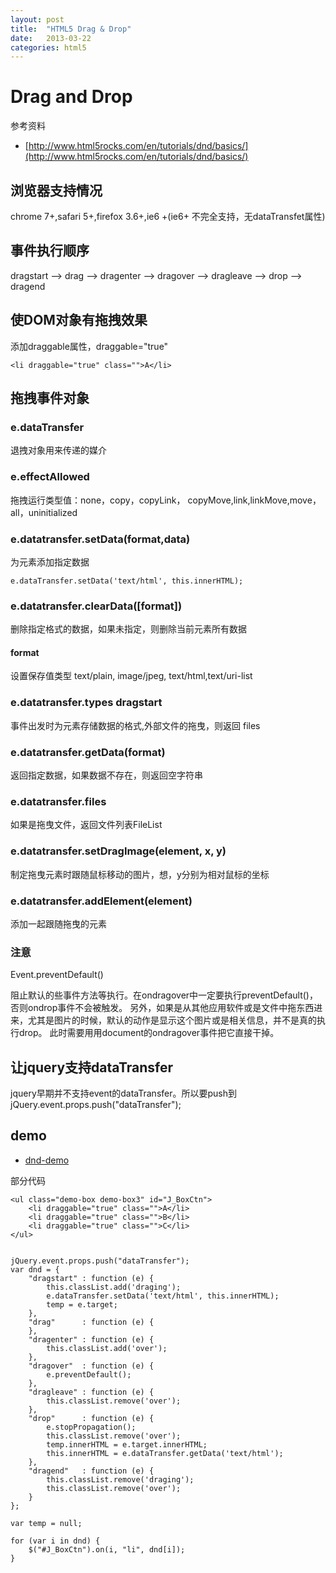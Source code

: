 ```yaml
---
layout: post
title:  "HTML5 Drag & Drop"
date:   2013-03-22
categories: html5
---
```

# Drag and Drop

参考资料

* [http://www.html5rocks.com/en/tutorials/dnd/basics/](http://www.html5rocks.com/en/tutorials/dnd/basics/)

## 浏览器支持情况

   chrome 7+,safari 5+,firefox 3.6+,ie6 +(ie6+ 不完全支持，无dataTransfet属性)

## 事件执行顺序

   dragstart --> drag --> dragenter --> dragover --> dragleave --> drop --> dragend

## 使DOM对象有拖拽效果

添加draggable属性，draggable="true"

    <li draggable="true" class="">A</li>

## 拖拽事件对象

### e.dataTransfer

退拽对象用来传递的媒介

### e.effectAllowed

拖拽运行类型值：none，copy，copyLink， copyMove,link,linkMove,move，all，uninitialized

### e.datatransfer.setData(format,data)

为元素添加指定数据

    e.dataTransfer.setData('text/html', this.innerHTML);

### e.datatransfer.clearData([format])

删除指定格式的数据，如果未指定，则删除当前元素所有数据

####  format

设置保存值类型 text/plain, image/jpeg, text/html,text/uri-list

### e.datatransfer.types dragstart

事件出发时为元素存储数据的格式,外部文件的拖曳，则返回 files


### e.datatransfer.getData(format)

返回指定数据，如果数据不存在，则返回空字符串

### e.datatransfer.files

如果是拖曳文件，返回文件列表FileList

### e.datatransfer.setDragImage(element, x, y)

制定拖曳元素时跟随鼠标移动的图片，想，y分别为相对鼠标的坐标

### e.datatransfer.addElement(element)

添加一起跟随拖曳的元素


### 注意

Event.preventDefault()

阻止默认的些事件方法等执行。在ondragover中一定要执行preventDefault()，否则ondrop事件不会被触发。
另外，如果是从其他应用软件或是文件中拖东西进来，尤其是图片的时候，默认的动作是显示这个图片或是相关信息，并不是真的执行drop。
此时需要用用document的ondragover事件把它直接干掉。

## 让jquery支持dataTransfer

   jquery早期并不支持event的dataTransfer。所以要push到 jQuery.event.props.push("dataTransfer");

## demo

* [dnd-demo](/demo/dnd-demo.html)

部分代码

    <ul class="demo-box demo-box3" id="J_BoxCtn">
        <li draggable="true" class="">A</li>
        <li draggable="true" class="">B</li>
        <li draggable="true" class="">C</li>
    </ul>


    jQuery.event.props.push("dataTransfer");
    var dnd = {
        "dragstart" : function (e) {
            this.classList.add('draging');
            e.dataTransfer.setData('text/html', this.innerHTML);
            temp = e.target;
        },
        "drag"      : function (e) {
        },
        "dragenter" : function (e) {
            this.classList.add('over');
        },
        "dragover"  : function (e) {
            e.preventDefault();
        },
        "dragleave" : function (e) {
            this.classList.remove('over');
        },
        "drop"      : function (e) {
            e.stopPropagation();
            this.classList.remove('over');
            temp.innerHTML = e.target.innerHTML;
            this.innerHTML = e.dataTransfer.getData('text/html');
        },
        "dragend"   : function (e) {
            this.classList.remove('draging');
            this.classList.remove('over');
        }
    };

    var temp = null;

    for (var i in dnd) {
        $("#J_BoxCtn").on(i, "li", dnd[i]);
    }